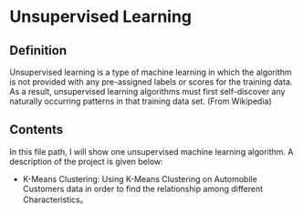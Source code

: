 # Unsupervised Learning

## Definition
Unsupervised learning is a type of machine learning in which the algorithm is not provided with any pre-assigned labels or scores for the training data. As a result, unsupervised learning algorithms must first self-discover any naturally occurring patterns in that training data set. (From Wikipedia)
## Contents
In this file path, I will show one unsupervised machine learning algorithm.  A description of the project is given below:
- K-Means Clustering: Using K-Means Clustering on Automobile Customers data in order to find the relationship among different Characteristics。
